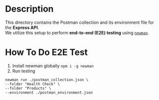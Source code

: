 # Description

This directory contains the Postman collection and its environment file for the **Express API**.  
We utilize this setup to perform **end-to-end (E2E) testing** using [`newman`](https://github.com/postmanlabs/newman).

# How To Do E2E Test

1. Install newman globally `npm i -g newman`
2. Run testing

```
newman run ./postman_collection.json \
--folder "Health Check" \
--folder "Products" \
--environment ./postman_environment.json
```
